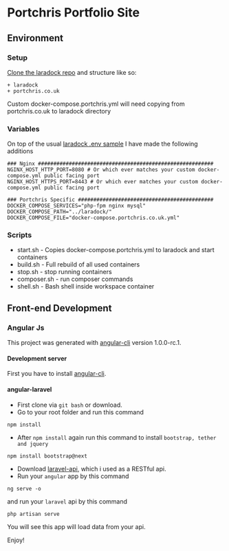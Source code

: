 # Portchris Portfolio Site

## Environment

### Setup
[Clone the laradock repo](https://github.com/Laradock/) and structure like so:
```
+ laradock
+ portchris.co.uk
``` 

Custom docker-compose.portchris.yml will need copying from portchris.co.uk to laradock directory 

### Variables

On top of the usual [laradock .env sample](https://laradock.io/getting-started/) I have made the following additions

```
### Nginx #########################################################
NGINX_HOST_HTTP_PORT=8080 # Or which ever matches your custom docker-compose.yml public facing port
NGINX_HOST_HTTPS_PORT=8443 # Or which ever matches your custom docker-compose.yml public facing port

### Portchris Specific ############################################
DOCKER_COMPOSE_SERVICES="php-fpm nginx mysql"
DOCKER_COMPOSE_PATH="../laradock/"
DOCKER_COMPOSE_FILE="docker-compose.portchris.co.uk.yml"
```

### Scripts
- start.sh - Copies docker-compose.portchris.yml to laradock and start containers
- build.sh - Full rebuild of all used containers
- stop.sh - stop running containers
- composer.sh - run composer commands
- shell.sh - Bash shell inside workspace container

## Front-end Development

### Angular Js

This project was generated with [angular-cli](https://github.com/angular/angular-cli) version 1.0.0-rc.1.

#### Development server
First you have to install [angular-cli](https://github.com/angular/angular-cli).

#### angular-laravel
- First clone via `git bash` or download.
- Go to your root folder and run this command
```
npm install
```
- After `npm install` again run this command to install `bootstrap, tether and jquery`
```
npm install bootstrap@next
```
- Download [laravel-api](https://github.com/eliyas5044/laravel-api), which i used as a RESTful api.
- Run your `angular` app by this command
```
ng serve -o
```
and run your `laravel` api by this command
```
php artisan serve
```
You will see this app will load data from your api.

Enjoy!
